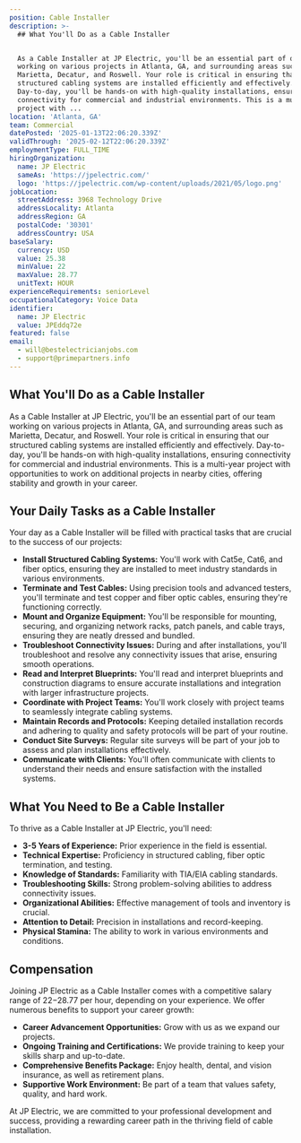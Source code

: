 ```yaml
---
position: Cable Installer
description: >-
  ## What You'll Do as a Cable Installer


  As a Cable Installer at JP Electric, you'll be an essential part of our team
  working on various projects in Atlanta, GA, and surrounding areas such as
  Marietta, Decatur, and Roswell. Your role is critical in ensuring that our
  structured cabling systems are installed efficiently and effectively.
  Day-to-day, you'll be hands-on with high-quality installations, ensuring
  connectivity for commercial and industrial environments. This is a multi-year
  project with ...
location: 'Atlanta, GA'
team: Commercial
datePosted: '2025-01-13T22:06:20.339Z'
validThrough: '2025-02-12T22:06:20.339Z'
employmentType: FULL_TIME
hiringOrganization:
  name: JP Electric
  sameAs: 'https://jpelectric.com/'
  logo: 'https://jpelectric.com/wp-content/uploads/2021/05/logo.png'
jobLocation:
  streetAddress: 3968 Technology Drive
  addressLocality: Atlanta
  addressRegion: GA
  postalCode: '30301'
  addressCountry: USA
baseSalary:
  currency: USD
  value: 25.38
  minValue: 22
  maxValue: 28.77
  unitText: HOUR
experienceRequirements: seniorLevel
occupationalCategory: Voice Data
identifier:
  name: JP Electric
  value: JPEddq72e
featured: false
email:
  - will@bestelectricianjobs.com
  - support@primepartners.info
---
```




## What You'll Do as a Cable Installer

As a Cable Installer at JP Electric, you'll be an essential part of our team working on various projects in Atlanta, GA, and surrounding areas such as Marietta, Decatur, and Roswell. Your role is critical in ensuring that our structured cabling systems are installed efficiently and effectively. Day-to-day, you'll be hands-on with high-quality installations, ensuring connectivity for commercial and industrial environments. This is a multi-year project with opportunities to work on additional projects in nearby cities, offering stability and growth in your career.

## Your Daily Tasks as a Cable Installer

Your day as a Cable Installer will be filled with practical tasks that are crucial to the success of our projects:

- **Install Structured Cabling Systems:** You'll work with Cat5e, Cat6, and fiber optics, ensuring they are installed to meet industry standards in various environments.
- **Terminate and Test Cables:** Using precision tools and advanced testers, you'll terminate and test copper and fiber optic cables, ensuring they're functioning correctly.
- **Mount and Organize Equipment:** You'll be responsible for mounting, securing, and organizing network racks, patch panels, and cable trays, ensuring they are neatly dressed and bundled.
- **Troubleshoot Connectivity Issues:** During and after installations, you'll troubleshoot and resolve any connectivity issues that arise, ensuring smooth operations.
- **Read and Interpret Blueprints:** You'll read and interpret blueprints and construction diagrams to ensure accurate installations and integration with larger infrastructure projects.
- **Coordinate with Project Teams:** You'll work closely with project teams to seamlessly integrate cabling systems.
- **Maintain Records and Protocols:** Keeping detailed installation records and adhering to quality and safety protocols will be part of your routine.
- **Conduct Site Surveys:** Regular site surveys will be part of your job to assess and plan installations effectively.
- **Communicate with Clients:** You'll often communicate with clients to understand their needs and ensure satisfaction with the installed systems.

## What You Need to Be a Cable Installer

To thrive as a Cable Installer at JP Electric, you'll need:

- **3-5 Years of Experience:** Prior experience in the field is essential.
- **Technical Expertise:** Proficiency in structured cabling, fiber optic termination, and testing.
- **Knowledge of Standards:** Familiarity with TIA/EIA cabling standards.
- **Troubleshooting Skills:** Strong problem-solving abilities to address connectivity issues.
- **Organizational Abilities:** Effective management of tools and inventory is crucial.
- **Attention to Detail:** Precision in installations and record-keeping.
- **Physical Stamina:** The ability to work in various environments and conditions.

## Compensation

Joining JP Electric as a Cable Installer comes with a competitive salary range of $22-$28.77 per hour, depending on your experience. We offer numerous benefits to support your career growth:

- **Career Advancement Opportunities:** Grow with us as we expand our projects.
- **Ongoing Training and Certifications:** We provide training to keep your skills sharp and up-to-date.
- **Comprehensive Benefits Package:** Enjoy health, dental, and vision insurance, as well as retirement plans.
- **Supportive Work Environment:** Be part of a team that values safety, quality, and hard work.

At JP Electric, we are committed to your professional development and success, providing a rewarding career path in the thriving field of cable installation.